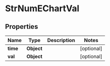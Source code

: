 

# StrNumEChartVal


## Properties

Name | Type | Description | Notes
------------ | ------------- | ------------- | -------------
**time** | **Object** |  |  [optional]
**val** | **Object** |  |  [optional]



